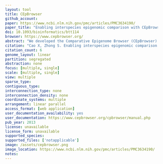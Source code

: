 ```yaml
---
layout: tool 
title: CEpBrowser
github_account: 
paper: https://www.ncbi.nlm.nih.gov/pmc/articles/PMC3634190/
paper_title: "Enabling interspecies epigenomic comparison with CEpBrowser."
doi: 10.1093/bioinformatics/btt114
browser: https://www.cepbrowser.org/
abstract: "We developed the Comparative Epigenome Browser (CEpBrowser) to allow the public to perform multi-species epigenomic analysis. The web-based CEpBrowser integrates, manages and visualizes sequencing-based epigenomic datasets. Five key features were developed to maximize the efficiency of interspecies epigenomic comparisons. CEpBrowser is a web application implemented with PHP, MySQL, C and Apache. URL: http://www.cepbrowser.org/."
citation: "Cao X, Zhong S. Enabling interspecies epigenomic comparison with CEpBrowser. Bioinformatics. academic.oup.com; 2013;29: 1223–1225."
citation_count: 6
genome_layout: linear
partition: segregated
abstraction: none
focus: [multiple, single]
scale: [multiple, single]
view: multiple
sparse_type: 
contiguous_type: 
interconnection_type: none
interconnection_density: none
coordinate_systems: multiple
arrangement: linear parallel
access_format: [web application]
user_documentation_availability: yes
user_documentation: https://www.cepbrowser.org/cpbrowser/manual.php
pub_year: 2013
license: unavailable
license_form: unavailable
supported_species: 
supported_files: ['notapplicable']
image: /assets/cepbrowser.png
image_location: https://www.ncbi.nlm.nih.gov/pmc/articles/PMC3634190/
notes: 
---
```

